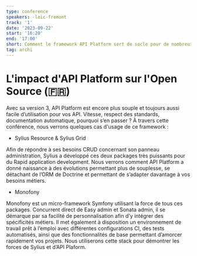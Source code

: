 ```yaml
---
type: conference
speakers: -loic-fremont
track: '1'
date: '2023-09-22'
start: '16:20'
end: '17:00'
short: Comment le framework API Platform sert de socle pour de nombreux projets Open Source.
tag: archi
---
```


# L'impact d'API Platform sur l'Open Source (🇫🇷)

Avec sa version 3, API Platform est encore plus souple et toujours aussi facile d’utilisation pour vos API. Vitesse, respect des standards, documentation automatique, pourquoi s’en passer ? À travers cette conférence, nous verrons quelques cas d'usage de ce framework :

* Sylius Resource & Sylius Grid 

Afin de répondre à ses besoins CRUD concernant son panneau administration, Sylius a développé ces deux packages très puissants pour du Rapid application development. Nous verrons comment API Platform a donné naissance à des évolutions permettant plus de souplesse, se détachant de l’ORM de Doctrine et permettant de s’adapter davantage à vos besoins métiers.

* Monofony

Monofony est un micro-framework Symfony utilisant la force de tous ces packages. Concurrent direct de Easy admin et Sonata admin, il se démarque par sa facilité de personnalisation afin d’y intégrer des spécificités métiers. Il met également à disposition un environnement de travail prêt à l’emploi avec différentes configurations CI, des tests automatisés, ainsi que des fonctionnalités de base permettant d’amorcer rapidement vos projets. Nous utiliserons cette stack pour démontrer les forces de Sylius et d’API Plaform.

